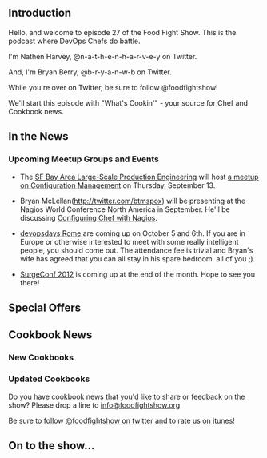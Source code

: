 Introduction
------------

Hello, and welcome to episode 27 of the Food Fight Show.  This is the podcast where DevOps Chefs do battle.

I'm Nathen Harvey, @n-a-t-h-e-n-h-a-r-v-e-y on Twitter.

And, I'm Bryan Berry, @b-r-y-a-n-w-b on Twitter.

While you're over on Twitter, be sure to follow @foodfightshow!

We'll start this episode with "What's Cookin'" - your source for Chef and Cookbook news.

In the News<a name="news"></a>
-----------

### Upcoming Meetup Groups and Events 

* The [SF Bay Area Large-Scale Production Engineering](http://www.meetup.com/SF-Bay-Area-Large-Scale-Production-Engineering/events/73725682/)
  will host [a meetup on Configuration Management](http://www.meetup.com/SF-Bay-Area-Large-Scale-Production-Engineering/events/73725682/)
  on Thursday, September 13.

* Bryan McLellan(http://twitter.com/btmspox) will be presenting at the
  Nagios World Conference North America in September.  He'll be
  discussing [Configuring Chef with Nagios](http://www.nagios.com/events/nagiosworldconference/northamerica/2012/speakers/#bmclellan).

* [devopsdays Rome](http://devopsdays.org/events/2012-italy/)
  are coming up on October 5 and 6th. If you are in Europe or otherwise
  interested to meet with some really intelligent people, you should
  come out. The attendance fee is trivial and Bryan's wife has agreed that
  you can all stay in his spare bedroom. all of you ;).

* [SurgeConf 2012](http://omniti.com/surge/2012) is coming up at the end
  of the month.  Hope to see you there!


##  Special Offers



Cookbook News<a name="cookbooks"></a>
-------------
### New Cookbooks

### Updated Cookbooks

Do you have cookbook news that you'd like to share or feedback on the show?  Please drop a line to info@foodfightshow.org

Be sure to follow [@foodfightshow on twitter](http://twitter.com/foodfightshow) and to rate us on itunes!

On to the show...
----------------
